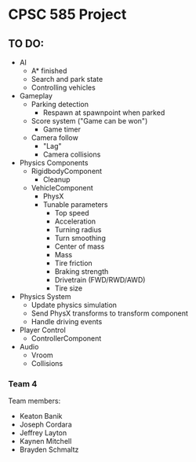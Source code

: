 # CPSC 585 Project
## TO DO:
- AI
  - A* finished
  - Search and park state
  - Controlling vehicles
- Gameplay
  - Parking detection
    - Respawn at spawnpoint when parked
  - Score system ("Game can be won")
    - Game timer
  - Camera follow
    - "Lag"
    - Camera collisions
- Physics Components
  - RigidbodyComponent
    - Cleanup
  - VehicleComponent
    - PhysX 
    - Tunable parameters
      - Top speed
      - Acceleration
      - Turning radius
      - Turn smoothing
      - Center of mass
      - Mass
      - Tire friction
      - Braking strength
      - Drivetrain (FWD/RWD/AWD)
      - Tire size
- Physics System
  - Update physics simulation
  - Send PhysX transforms to transform component
  - Handle driving events
- Player Control
  - ControllerComponent
- Audio
  - Vroom
  - Collisions


### Team 4

Team members:
- Keaton Banik
- Joseph Cordara
- Jeffrey Layton
- Kaynen Mitchell
- Brayden Schmaltz